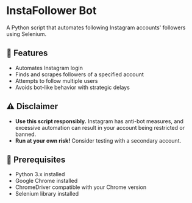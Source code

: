 # InstaFollower Bot

A Python script that automates following Instagram accounts' followers using Selenium.

## 🚀 Features
- Automates Instagram login
- Finds and scrapes followers of a specified account
- Attempts to follow multiple users
- Avoids bot-like behavior with strategic delays

## ⚠️ Disclaimer
- **Use this script responsibly.** Instagram has anti-bot measures, and excessive automation can result in your account being restricted or banned.
- **Run at your own risk!** Consider testing with a secondary account.

## 📌 Prerequisites

- Python 3.x installed
- Google Chrome installed
- ChromeDriver compatible with your Chrome version
- Selenium library installed

